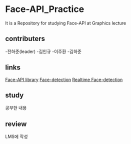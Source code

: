 # Face-API_Practice  
It is a Repository for studying Face-API at Graphics lecture

## contributers
-전하준(leader)
-김인규
-이주환
-김하준

## links
[Face-API library](https://github.com/justadudewhohacks/face-api.js)
[Face-detection](https://github.com/WebDevSimplified/Face-Recognition-JavaScript)
[Realtime Face-detection](https://github.com/WebDevSimplified/Face-Detection-JavaScript)

## study
공부한 내용

## review
LMS에 작성
